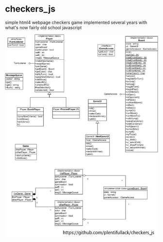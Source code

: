 # checkers_js
simple html4 webpage checkers game implemented several years with what's now fairly old school javascript

![diagram](https://github.com/plentifullack/checkers_js/blob/master/checkers.gif "class diagram")
